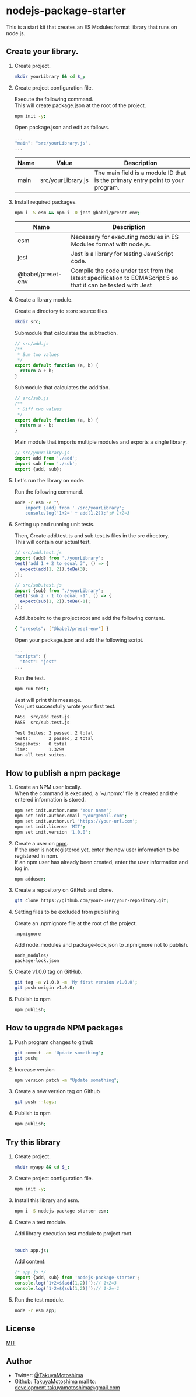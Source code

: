# nodejs-package-starter

This is a start kit that creates an ES Modules format library that runs on node.js.

## Create your library.

1. Create project.

    ```sh
    mkdir yourLibrary && cd $_;
    ```

1. Create project configuration file.

    Execute the following command.  
    This will create package.json at the root of the project.  

    ```sh
    npm init -y;
    ```

    Open package.json and edit as follows.  

    ```js
    ...
    "main": "src/yourLibrary.js",
    ...
    ```

    |Name|Value|Description|
    |--|--|--|
    |main|src/yourLibrary.js|The main field is a module ID that is the primary entry point to your program.|

1. Install required packages.

    ```sh
    npm i -S esm && npm i -D jest @babel/preset-env;
    ```

    |Name|Description|
    |--|--|
    |esm|Necessary for executing modules in ES Modules format with node.js.|
    |jest|Jest is a library for testing JavaScript code.|
    |@babel/preset-env|Compile the code under test from the latest specification to ECMAScript 5 so that it can be tested with Jest|

1. Create a library module.

    Create a directory to store source files.  

    ```sh
    mkdir src;
    ```

    Submodule that calculates the subtraction.  

    ```js
    // src/add.js
    /**
     * Sum two values
     */
    export default function (a, b) {
      return a + b;
    }
    ```

    Submodule that calculates the addition.  

    ```js
    // src/sub.js
    /**
     * Diff two values
     */
    export default function (a, b) {
      return a - b;
    }
    ```

    Main module that imports multiple modules and exports a single library.  

    ```js
    // src/yourLibrary.js
    import add from './add';
    import sub from './sub';
    export {add, sub};
    ```    

1. Let's run the library on node.

    Run the following command.  

    ```sh
    node -r esm -e "\
        import {add} from './src/yourLibrary';
        console.log('1+2=' + add(1,2));";# 1+2=3
    ```

1. Setting up and running unit tests.  

    Then, Create add.test.ts and sub.test.ts files in the src directory.  
    This will contain our actual test.  

    ```js
    // src/add.test.js
    import {add} from './yourLibrary';
    test('add 1 + 2 to equal 3', () => {
      expect(add(1, 2)).toBe(3);
    });
    ```

    ```js
    // src/sub.test.js
    import {sub} from './yourLibrary';
    test('sub 2 - 1 to equal -1', () => {
      expect(sub(1, 2)).toBe(-1);
    });
    ```

    Add .babelrc to the project root and add the following content.

    ```sh
    { "presets": ["@babel/preset-env"] }
    ```

    Open your package.json and add the following script.  

    ```js
    ...
    "scripts": {
      "test": "jest"
    ...
    ```

    Run the test.  

    ```sh
    npm run test;
    ```

    Jest will print this message.  
    You just successfully wrote your first test.  

    ```sh
    PASS  src/add.test.js
    PASS  src/sub.test.js

    Test Suites: 2 passed, 2 total
    Tests:       2 passed, 2 total
    Snapshots:   0 total
    Time:        1.329s
    Ran all test suites.
    ```

## How to publish a npm package

1. Create an NPM user locally.  
When the command is executed, a '~/.npmrc' file is created and the entered information is stored.

    ```sh
    npm set init.author.name 'Your name';
    npm set init.author.email 'your@email.com';
    npm set init.author.url 'https://your-url.com';
    npm set init.license 'MIT';
    npm set init.version '1.0.0';
    ```

1. Create a user on [npm](https://www.npmjs.com/).  
If the user is not registered yet, enter the new user information to be registered in npm.  
If an npm user has already been created, enter the user information and log in.

    ```sh
    npm adduser;
    ```

1. Create a repository on GitHub and clone.

    ```sh
    git clone https://github.com/your-user/your-repository.git;
    ```

1. Setting files to be excluded from publishing

    Create an .npmignore file at the root of the project.  

    ```
    .npmignore
    ```

    Add node_modules and package-lock.json to .npmignore not to publish.

    ```
    node_modules/
    package-lock.json
    ```

1. Create v1.0.0 tag on GitHub.

    ```sh
    git tag -a v1.0.0 -m 'My first version v1.0.0';
    git push origin v1.0.0;
    ```

1. Publish to npm

    ```sh
    npm publish;
    ```

## How to upgrade NPM packages

1. Push program changes to github

    ```sh
    git commit -am 'Update something';
    git push;
    ```

1. Increase version

    ```sh
    npm version patch -m "Update something";
    ```

1. Create a new version tag on Github

    ```sh
    git push --tags;
    ```

1. Publish to npm

    ```sh
    npm publish;
    ```

## Try this library

1. Create project.

    ```sh
    mkdir myapp && cd $_;
    ```

1. Create project configuration file.

    ```sh
    npm init -y;
    ```

1. Install this library and esm.

    ```sh
    npm i -S nodejs-package-starter esm;
    ```

1. Create a test module.

    Add library execution test module to project root.  
 
    ```sh
    touch app.js;
    ```

    Add content:  

    ```js
    /* app.js */
    import {add, sub} from 'nodejs-package-starter';
    console.log(`1+2=${add(1,2)}`);// 1+2=3
    console.log(`1-2=${sub(1,2)}`);// 1-2=-1
    ```

1. Run the test module.  

    ```sh
    node -r esm app;
    ```

## License
[MIT](LICENSE.txt)

## Author
- Twitter: [@TakuyaMotoshima](https://twitter.com/taaaaaaakuya)
- Github: [TakuyaMotoshima](https://github.com/takuya-motoshima)
mail to: development.takuyamotoshima@gmail.com
